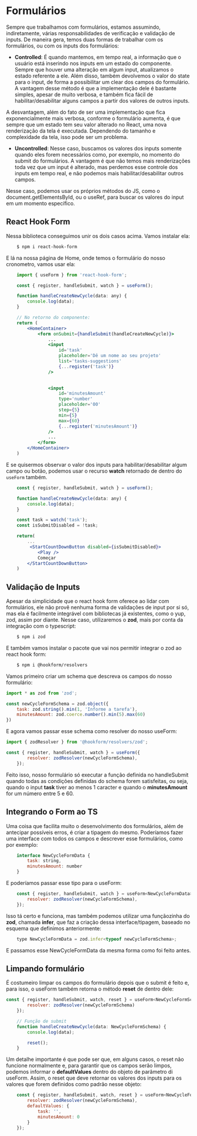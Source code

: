 # Formulários
Sempre que trabalhamos com formulários, estamos assumindo, indiretamente, várias responsabilidades de verificação e validação de inputs. De maneira gera, temos duas formas de trabalhar com os formulários, ou com os inputs dos formulários:

- **Controlled**: É quando mantemos, em tempo real, a informação que o usuário está inserindo nos inputs em um estado do componente. Sempre que houver uma alteração em algum input, atualizamos o estado referente a ele. Além disso, também devolvemos o valor do state para o input, de forma a possibilitar um clear dos campos do formulário. A vantagem desse método é que a implementação dele é bastante simples, apesar de muito verbosa, e também fica fácil de habilitar/desabilitar alguns campos a partir dos valores de outros inputs.

A desvantagem, além do fato de ser uma implementação que fica exponencialmente mais verbosa, conforme o formulário aumenta, é que sempre que um estado tem seu valor alterado no React, uma nova renderização da tela é executada. Dependendo do tamanho e complexidade da tela, isso pode ser um problema. 

- **Uncontrolled**: Nesse caso, buscamos os valores dos inputs somente quando eles forem necessários como, por exemplo, no momento do submit do formulários. A vantagem é que não temos mais renderizações toda vez que um input é alterado, mas perdemos esse controle dos inputs em tempo real, e não podemos mais habilitar/desabilitar outros campos. 

Nesse caso, podemos usar os próprios métodos do JS, como o document.getElementsById, ou o useRef, para buscar os valores do input em um momento específico. 

## React Hook Form
Nessa biblioteca conseguimos unir os dois casos acima. Vamos instalar ela:

```sh
    $ npm i react-hook-form
```

E lá na nossa página de Home, onde temos o formulário do nosso cronometro, vamos usar ela:

```jsx
    import { useForm } from 'react-hook-form';

    const { register, handleSubmit, watch } = useForm();

    function handleCreateNewCycle(data: any) {
        console.log(data);
    }

    // No retorno do componente:
    return (
        <HomeContainer>
            <form onSubmit={handleSubmit(handleCreateNewCycle)}>
                ...
                <input
                    id='task'
                    placeholder='Dê um nome ao seu projeto'
                    list='tasks-suggestions'
                    {...register('task')}
                />

                
                <input
                    id='minutesAmount'
                    type='number'
                    placeholder='00'
                    step={5}
                    min={5}
                    max={60}
                    {...register('minutesAmount')}
                />
                ...
            </form>
        </HomeContainer>
    )
```

E se quisermos observar o valor dos inputs para habilitar/desabilitar algum campo ou botão, podemos usar o recurso **watch** retornado de dentro do `useForm` também.

```jsx
    const { register, handleSubmit, watch } = useForm();

    function handleCreateNewCycle(data: any) {
        console.log(data);
    }

    const task = watch('task');
    const isSubmitDisabled = !task;

    return(
        ...
         <StartCountDownButton disabled={isSubmitDisabled}>
            <Play />
            Começar
        </StartCountDownButton>
    )
```

## Validação de Inputs
Apesar da simplicidade que o react hook form oferece ao lidar com formulários, ele não provê nenhuma forma de validações de input por si só, mas ela é facilmente integrável com bibliotecas já existentes, como o yup, zod, assim por diante. Nesse caso, utilizaremos o **zod**, mais por conta da integração com o typescript:

```sh
    $ npm i zod
```

E também vamos instalar o pacote que vai nos permitir integrar o zod ao react hook form:

```sh
    $ npm i @hookform/resolvers
```

Vamos primeiro criar um schema que descreva os campos do nosso formulário:

```js
import * as zod from 'zod';

const newCycleFormSchema = zod.object({
    task: zod.string().min(1, 'Informe a tarefa'),
    minutesAmount: zod.coerce.number().min(5).max(60)
})
```

E agora vamos passar esse schema como resolver do nosso useForm:

```jsx
import { zodResolver } from '@hookform/resolvers/zod';

const { register, handleSubmit, watch } = useForm({
        resolver: zodResolver(newCycleFormSchema),
    });
```

Feito isso, nosso formulário só executar a função definida no handleSubmit quando todas as condições definidas do schema forem satisfeitas, ou seja, quando o input **task** tiver ao menos 1 caracter e quando o **minutesAmount** for um número entre 5 e 60.

## Integrando o Form ao TS
Uma coisa que facilita muito o desenvolvimento dos formulários, além de antecipar possíveis erros, é criar a tipagem do mesmo. Poderíamos fazer uma interface com todos os campos e descrever esse formulários, como por exemplo:

```js
    interface NewCycleFormData {
        task: string,
        minutesAmount: number
    }
```

E poderíamos passar esse tipo para o useForm:

```js
    const { register, handleSubmit, watch } = useForm<NewCycleFormData>({
        resolver: zodResolver(newCycleFormSchema),
    });
```

Isso tá certo e funciona, mas também podemos utilizar uma funçãozinha do **zod**, chamada **infer**, que faz a criação dessa interface/tipagem, baseado no esquema que definimos anteriormente:

```js
    type NewCycleFormData = zod.infer<typeof newCycleFormSchema>;
```

E passamos esse NewCycleFormData da mesma forma como foi feito antes.

## Limpando formulário
É costumeiro limpar os campos do formulário depois que o submit é feito e, para isso, o useForm também retorna o método **reset** de dentro dele:

```jsx
const { register, handleSubmit, watch, reset } = useForm<NewCycleFormSchema>({
        resolver: zodResolver(newCycleFormSchema)
    });

    // Função de submit
    function handleCreateNewCycle(data: NewCycleFormSchema) {
        console.log(data);

        reset();
    }
```

Um detalhe importante é que pode ser que, em alguns casos, o reset não funcione normalmente e, para garantir que os campos serão limpos, podemos informar o **defaultValues** dentro do objeto de parâmetro di useForm. Assim, o reset que deve retornar os valores dos inputs para os valores que forem definidos como padrão nesse objeto:

```js
    const { register, handleSubmit, watch, reset } = useForm<NewCycleFormSchema>({
        resolver: zodResolver(newCycleFormSchema),
        defaultValues: {
            task: '',
            minutesAmount: 0
        }
    });
```